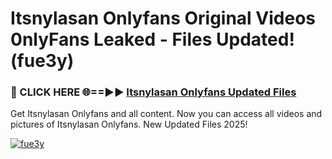 # Itsnylasan Onlyfans Original Videos 0nlyFans Leaked - Files Updated! (fue3y)

<h3>🔴 CLICK HERE 🌐==►► <a href="https://tinyurl.com/ehrbuxhb" rel="nofollow">Itsnylasan Onlyfans Updated Files</a></h3>

Get Itsnylasan Onlyfans and all content. Now you can access all videos and pictures of Itsnylasan Onlyfans. New Updated Files 2025!

[![fue3y](https://i.imgur.com/lVYEuWS.gif)](https://tinyurl.com/ehrbuxhb)
